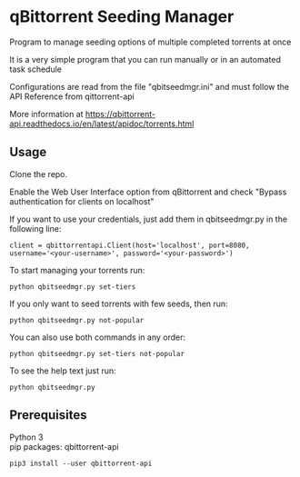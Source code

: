 # qBittorrent Seeding Manager

Program to manage seeding options of multiple completed torrents at once

It is a very simple program that you can run manually or in an automated task schedule

Configurations are read from the file "qbitseedmgr.ini" and must follow the API Reference from qittorrent-api

More information at https://qbittorrent-api.readthedocs.io/en/latest/apidoc/torrents.html

## Usage
Clone the repo.

Enable the Web User Interface option from qBittorrent and check "Bypass authentication for clients on localhost"

If you want to use your credentials, just add them in qbitseedmgr.py in the following line:
```
client = qbittorrentapi.Client(host='localhost', port=8080, username='<your-username>', password='<your-password>')
```

To start managing your torrents run:
```
python qbitseedmgr.py set-tiers
```

If you only want to seed torrents with few seeds, then run:
```
python qbitseedmgr.py not-popular
```

You can also use both commands in any order:
```
python qbitseedmgr.py set-tiers not-popular
```

To see the help text just run:
```
python qbitseedmgr.py
```

## Prerequisites
Python 3<br>
pip packages: qbittorrent-api
```
pip3 install --user qbittorrent-api
```
